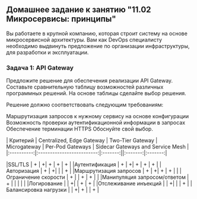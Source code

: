 ## Домашнее задание к занятию "11.02 Микросервисы: принципы"

Вы работаете в крупной компанию, которая строит систему на основе микросервисной архитектуры. Вам как DevOps специалисту необходимо выдвинуть предложение по организации инфраструктуры, для разработки и эксплуатации.

### Задача 1: API Gateway
Предложите решение для обеспечения реализации API Gateway. Составьте сравнительную таблицу возможностей различных программных решений. На основе таблицы сделайте выбор решения.

Решение должно соответствовать следующим требованиям:

Маршрутизация запросов к нужному сервису на основе конфигурации
Возможность проверки аутентификационной информации в запросах
Обеспечение терминации HTTPS
Обоснуйте свой выбор.

| Критерий   | Centralized, Edge Gateway | Two-Tier Gateway | Microgateway | Per-Pod Gateways | Sidecar Gateways and Service Mesh |
|:----------:|:-------------------------:|:-------:||:-------:|:-------:|

|SSL/TLS                        | + | +| + | + | + |
|Аутентификация                 | + | +| + | + | + |
|Авторизация                    | + | +|   |   | + |
|Маршрутизация запросов         | + | +| + | + |   |
|Ограничение скорости           | + |  | + | + |   |
|Манипуляция запросом/ответом   | + |  |   |   |   |
|Логирование                    |   | +|   | + | + |
|Отслеживание инъекций          |   | +|   |   | + |
|Балансировка нагрузки          |   | +| + |   | + |
